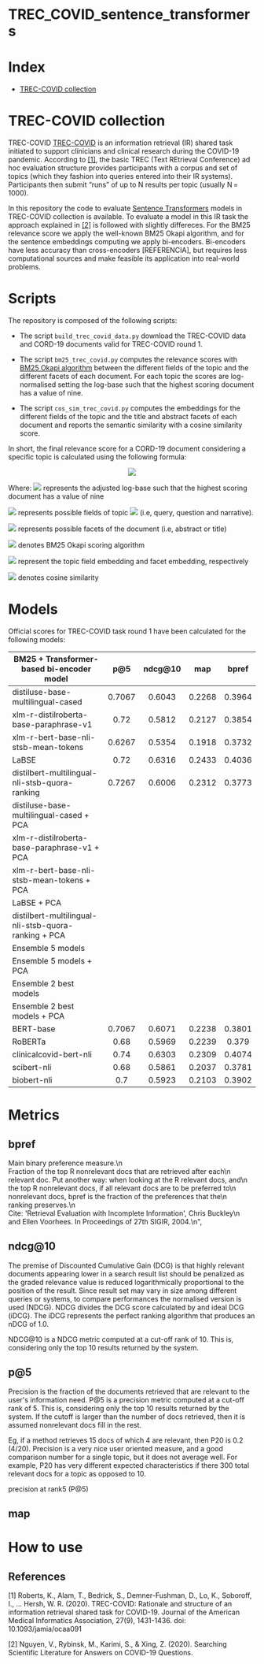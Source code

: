 # TREC_COVID_sentence_transformers

# Index
 
 * [TREC-COVID collection](#trec-covid-collection)
 
 # TREC-COVID collection 
 
 TREC-COVID [TREC-COVID](https://ir.nist.gov/covidSubmit/index.html)  is an information retrieval (IR) shared task initiated to support clinicians and clinical research during the COVID-19 pandemic. According to [[1]](#1), the basic TREC (Text REtrieval Conference) ad hoc evaluation structure provides participants with a corpus and set of topics (which they fashion into queries entered into their IR systems). Participants then submit “runs” of up to N results per topic (usually N = 1000). 
 
 In this repository the code to evaluate  [Sentence Transformers](https://www.sbert.net/index.html) models in TREC-COVID collection is available. To evaluate a model in this IR task the approach explained in [[2]](#2) is followed with slightly differeces. For the BM25 relevance score we apply the well-known BM25 Okapi algorithm, and for the sentence embeddings computing we apply bi-encoders. Bi-encoders have less accuracy than cross-encoders [REFERENCIA], but requires less computational sources and make feasible its application into real-world problems.  
 
 
 # Scripts
 
 The repository is composed of the following scripts:
 
 * The script `build_trec_covid_data.py` download the TREC-COVID data and CORD-19 documents valid for TREC-COVID round 1. 
 
 * The script `bm25_trec_covid.py` computes the relevance scores with [BM25 Okapi algorithm](https://github.com/dorianbrown/rank_bm25) between the different fields of the topic and the different facets of each document. For each topic the scores are log-normalised setting the log-base such that the highest scoring document has a value of nine. 
 
 * The script `cos_sim_trec_covid.py` computes the embeddings for the different fields of the topic and the title and abstract facets of each document and reports the semantic similarity with a cosine similarity score.
 
 In short, the final relevance score for a CORD-19 document considering a specific topic is calculated using the following formula:
 <p align="center">
  <img src="https://latex.codecogs.com/png.latex?%5Clarge%20%5Cpsi%20%28T_i%2C%20d%29%20%3D%20%5Clog_z%28%5Csum%5E%7Bt%5Cin%20T_%7Bi%7D%20%7D%20%5Csum%5E%7Bf%5Cin%20d%20%7DBM25%28t%2Cf%29%29%20&plus;%20%5Csum%5E%7Bt%5Cin%20T_%7Bi%7D%20%7D%20%5Csum%5E%7Bf%5Cin%20d%20%7Dcos%28e%28t%29%2C%20e%28f%29%29">
</p>

Where:
 <img src="https://latex.codecogs.com/png.latex?\inline&space;\large&space;z"> represents the adjusted log-base such that the highest scoring document has a value of nine
 
<img src=https://latex.codecogs.com/png.latex?\inline&space;\large&space;t&space;\in&space;T_i> represents possible fields of topic <img src=https://latex.codecogs.com/png.latex?\inline&space;\large&space;T_i> (i.e, query, question and narrative). 

<img src=https://latex.codecogs.com/png.latex?\inline&space;\large&space;f&space;\in&space;d> represents possible facets of the document (i.e, abstract or title)

<img src=https://latex.codecogs.com/png.latex?\inline&space;\large&space;BM25> denotes BM25 Okapi scoring algorithm

<img src=https://latex.codecogs.com/png.latex?\inline&space;\large&space;e(t),&space;e(f)> represent the topic field embedding and facet embedding, respectively

<img src=https://latex.codecogs.com/png.latex?\inline&space;\large&space;cos> denotes cosine similarity

# Models
Official scores for TREC-COVID task round 1 have been calculated for the following models:

| BM25 + Transformer-based bi-encoder model            |   p@5  | ndcg@10 |   map  |  bpref |
|------------------------------------------------------|:------:|:-------:|:------:|:------:|
| distiluse-base-multilingual-cased                    | 0.7067 |  0.6043 | 0.2268 | 0.3964 |
| xlm-r-distilroberta-base-paraphrase-v1               |  0.72  |  0.5812 | 0.2127 | 0.3854 |
| xlm-r-bert-base-nli-stsb-mean-tokens                 | 0.6267 |  0.5354 | 0.1918 | 0.3732 |
| LaBSE                                                |  0.72  |  0.6316 | 0.2433 | 0.4036 |
| distilbert-multilingual-nli-stsb-quora-ranking       | 0.7267 |  0.6006 | 0.2312 | 0.3773 |
| distiluse-base-multilingual-cased + PCA              |        |         |        |        |
| xlm-r-distilroberta-base-paraphrase-v1 + PCA         |        |         |        |        |
| xlm-r-bert-base-nli-stsb-mean-tokens + PCA           |        |         |        |        |
| LaBSE + PCA                                          |        |         |        |        |
| distilbert-multilingual-nli-stsb-quora-ranking + PCA |        |         |        |        |
| Ensemble 5  models                                   |        |         |        |        |
| Ensemble 5 models + PCA                              |        |         |        |        |
| Ensemble 2  best models                              |        |         |        |        |
| Ensemble 2 best models + PCA                         |        |         |        |        |
| BERT-base                                            | 0.7067 |  0.6071 | 0.2238 | 0.3801 |
| RoBERTa                                              |  0.68  |  0.5969 | 0.2239 |  0.379 |
| clinicalcovid-bert-nli                               |  0.74  |  0.6303 | 0.2309 | 0.4074 |
| scibert-nli                                          |  0.68  |  0.5861 | 0.2037 | 0.3781 |
| biobert-nli                                          |   0.7  |  0.5923 | 0.2103 | 0.3902 |


# Metrics 

## bpref
 Main binary preference measure.\n\
    Fraction of the top R nonrelevant docs that are retrieved after each\n\
    relevant doc. Put another way: when looking at the R relevant docs, and\n\
    the top R nonrelevant docs, if all relevant docs are to be preferred to\n\
    nonrelevant docs, bpref is the fraction of the preferences that the\n\
    ranking preserves.\n\
    Cite: 'Retrieval Evaluation with Incomplete Information', Chris Buckley\n\
    and Ellen Voorhees. In Proceedings of 27th SIGIR, 2004.\n",
 
 ## ndcg@10
The premise of  Discounted Cumulative Gain (DCG) is that highly relevant documents appearing lower in a search result list should be penalized as the graded relevance value is reduced logarithmically proportional to the position of the result. Since result set may vary in size among different queries or systems, to compare performances the normalised version is used (NDCG). NDCG divides the DCG score calculated by and ideal DCG (iDCG). The iDCG represents the perfect ranking algorithm that produces an nDCG of 1.0. 

NDCG@10 is a NDCG metric computed at a cut-off rank of 10. This is, considering only the top 10 results returned by the system.


    
## p@5
Precision is the fraction of the documents retrieved that are relevant to the user's information need. P@5 is a precision metric computed at a cut-off rank of 5. This is, considering only the top 10 results returned by the system. If the cutoff is larger than the number of docs retrieved, then it is assumed nonrelevant docs fill in the rest.  

Eg, if a method retrieves 15 docs of which 4 are relevant, then P20 is 0.2 (4/20). Precision is a very nice user oriented measure, and a good comparison number for a single topic, but it does not average well. For example, P20 has very different expected characteristics if there 300 total relevant docs for a topic as opposed to 10.

precision at rank5 (P@5)
  
 ## map
 

# How to use 

 
## References
<a id="1">[1]</a> 
Roberts, K., Alam, T., Bedrick, S., Demner-Fushman, D., Lo, K., Soboroff, I., … Hersh, W. R. (2020). TREC-COVID: Rationale and structure of an information retrieval shared task for COVID-19. Journal of the American Medical Informatics Association, 27(9), 1431-1436. doi: 10.1093/jamia/ocaa091

<a id="2">[2]</a> 
Nguyen, V., Rybinsk, M., Karimi, S., & Xing, Z. (2020). Searching Scientific Literature for Answers on COVID-19 Questions.

